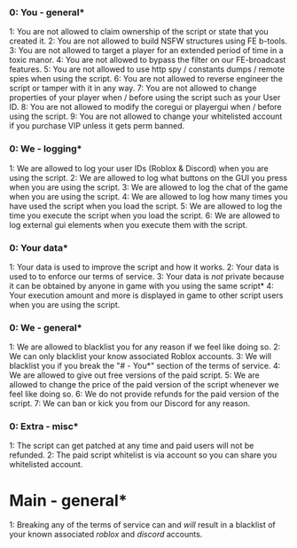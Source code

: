 ### 0: You - general*
1: You are not allowed to claim ownership of the script or state that you created it.
2: You are not allowed to build NSFW structures using FE b-tools.
3: You are not allowed to target a player for an extended period of time in a toxic manor.
4: You are not allowed to bypass the filter on our FE-broadcast features.
5: You are not allowed to use http spy / constants dumps / remote spies when using the script.
6: You are not allowed to reverse engineer the script or tamper with it in any way.
7: You are not allowed to change properties of your player when / before using the script such as your User ID.
8: You are not allowed to modify the coregui or playergui when / before using the script.
9: You are not allowed to change your whitelisted account if you purchase VIP unless it gets perm banned.
 
### 0: We - logging*
1: We are allowed to log your user IDs (Roblox & Discord) when you are using the script.
2: We are allowed to log what buttons on the GUI you press when you are using the script.
3: We are allowed to log the chat of the game when you are using the script.
4: We are allowed to log how many times you have used the script when you load the script.
5: We are allowed to log the time you execute the script when you load the script.
6: We are allowed to log external gui elements when you execute them with the script.
 
### 0: Your data*
1: Your data is used to improve the script and how it works.
2: Your data is used to to enforce our terms of service.
3: Your data is *not* private because it can be obtained by anyone in game with you using the same script*
4: Your execution amount and more is displayed in game to other script users when you are using the script.
 
### 0: We - general*
1: We are allowed to blacklist you for any reason if we feel like doing so.
2: We can only blacklist your know associated Roblox accounts.
3: We will blacklist you if you break the "# - You*" section of the terms of service.
4: We are allowed to give out free versions of the paid script.
5: We are allowed to change the price of the paid version of the script whenever we feel like doing so.
6: We do not provide refunds for the paid version of the script.
7: We can ban or kick you from our Discord for any reason.
 
### 0: Extra - misc*
1: The script can get patched at any time and paid users will not be refunded.
2: The paid script whitelist is via account so you can share you whitelisted account.
 
# Main - general*
1: Breaking any of the terms of service can and *will* result in a blacklist of your known associated *roblox* and *discord* accounts.

